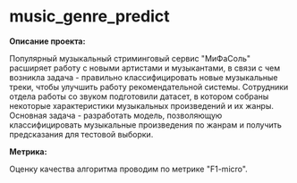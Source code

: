 # music_genre_predict

**Описание проекта:**

Популярный музыкальный стриминговый сервис "МиФаСоль" расширяет работу с новыми артистами и музыкантами, в связи с чем возникла задача - правильно классифицировать новые музыкальные треки, чтобы улучшить работу рекомендательной системы. Сотрудники отдела работы со звуком подготовили датасет, в котором собраны некоторые характеристики музыкальных произведений и их жанры. Основная задача - разработать модель, позволяющую классифицировать музыкальные произведения по жанрам и получить предсказания для тестовой выборки.

**Метрика:**

Оценку качества алгоритма проводим по метрике "F1-micro".

